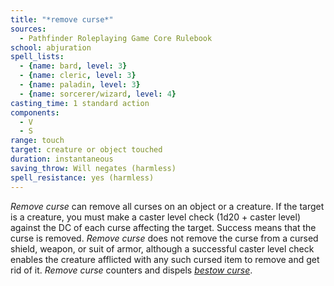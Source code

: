 ```yaml
---
title: "*remove curse*"
sources:
  - Pathfinder Roleplaying Game Core Rulebook
school: abjuration
spell_lists:
  - {name: bard, level: 3}
  - {name: cleric, level: 3}
  - {name: paladin, level: 3}
  - {name: sorcerer/wizard, level: 4}
casting_time: 1 standard action
components:
  - V
  - S
range: touch
target: creature or object touched
duration: instantaneous
saving_throw: Will negates (harmless)
spell_resistance: yes (harmless)
---
```


*Remove curse* can remove all curses on an object or a creature. If the target is a creature, you must make a caster level check (1d20 + caster level) against the DC of each curse affecting the target. Success means that the curse is removed. *Remove curse* does not remove the curse from a cursed shield, weapon, or suit of armor, although a successful caster level check enables the creature afflicted with any such cursed item to remove and get rid of it. *Remove curse* counters and dispels [*bestow curse*](/spells/bestow-curse/).

